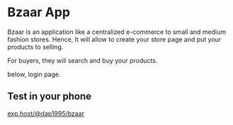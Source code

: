 # Bzaar App

Bzaar is an application like a centralized e-commerce to small and medium fashion stores.
Hence, It will allow to create your store page and put your products to selling.

For buyers, they will search and buy your products.

below, login page.

## Test in your phone

[exp.host/@dap1995/bzaar](https://exp.host/@dap1995/bzaar)

